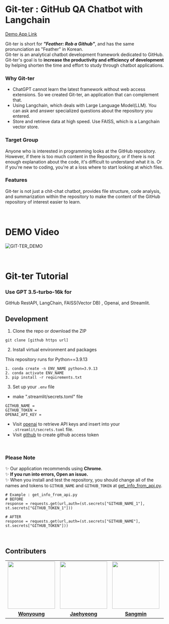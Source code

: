# Git-ter : GitHub QA Chatbot with Langchain

[Demo App Link](https://omijacha2.streamlit.app/)

Git-ter is short for <i>**"Feather: Rob a Github"**</i>, and has the same pronunciation as "Feather" in Korean.<br>
Git-ter is an analytical chatbot development framework dedicated to GitHub.<br>
Git-ter's goal is to **increase the productivity and efficiency of development** by helping shorten the time and effort to study through chatbot applications.

### Why Git-ter
- ChatGPT cannot learn the latest framework without web access extensions. So we created Git-ter, an application that can complement that.
- Using Langchain, which deals with Large Language Model(LLM). You can ask and answer specialized questions about the repository you entered.
- Store and retrieve data at high speed. Use FAISS, which is a Langchain vector store.

### Target Group
Anyone who is interested in programming looks at the GitHub repository.<br>
However, if there is too much content in the Repository, or if there is not enough explanation about the code, it's difficult to understand what it is. Or if you're new to coding, you're at a loss where to start looking at which files.

### Features
Git-ter is not just a chit-chat chatbot, provides file structure, code analysis, and summarization within the repository to make the content of the GitHub repository of interest easier to learn.

<br>

# DEMO Video
![GIT-TER_DEMO](https://github.com/SangHui48/GitHub-QA-Chatbot-with-Langchain/assets/48376471/91b98d3d-77e1-4487-aeba-24113f85c4e7)


<br>

# Git-ter Tutorial

### Use GPT 3.5-turbo-16k for
GitHub RestAPI, LangChain, FAISS(Vector DB) , Openai, and Streamlit.

## Development

1. Clone the repo or download the ZIP

```
git clone [github https url]
```

2. Install virtual environment and  packages

This repository runs for Python==3.9.13
```
1. conda create -n ENV_NAME python=3.9.13
2. conda activate ENV_NAME   
3. pip install -r requirements.txt   
```

3. Set up your `.env` file

- make ".streamlit/secrets.toml" file


```
GITHUB_NAME = 
GITHUB_TOKEN = 
OPENAI_API_KEY = 
```

- Visit [openai](https://help.openai.com/en/articles/4936850-where-do-i-find-my-secret-api-key) to retrieve API keys and insert into your `.streamlit/secrets.toml` file.
- Visit [github](https://docs.github.com/en/enterprise-server@3.6/authentication/keeping-your-account-and-data-secure/managing-your-personal-access-tokens#creating-a-personal-access-token) to create github access token

<br>

### Please Note
✨ Our application recommends using **Chrome**.<br>
✨ **If you run into errors, Open an issue.**<br>
✨ When you install and test the repository, you should change all of the names and tokens to `GITHUB_NAME` and  `GITHUB_TOKEN` at [get_info_from_api.py](https://github.com/SangHui48/GitHub-QA-Chatbot-with-Langchain/blob/master/githubqa/get_info_from_api.py).
```
# Example : get_info_from_api.py
# BEFORE
response = requests.get(url,auth=(st.secrets["GITHUB_NAME_1"], st.secrets["GITHUB_TOKEN_1"]))

# AFTER
response = requests.get(url,auth=(st.secrets["GITHUB_NAME"], st.secrets["GITHUB_TOKEN"]))
```

<br>

## Contributers
<table>
 <tr>
    <td align="center"><a href="https://github.com/rivertw777"><img src="https://avatars.githubusercontent.com/holly-21" width="150px;" alt=""></td>
    <td align="center"><a href="https://github.com/tmdwo8814"><img src="https://avatars.githubusercontent.com/aza1200" width="150px;" alt=""></td>
    <td align="center"><a href="https://github.com/huijunam"><img src="https://avatars.githubusercontent.com/furthermares" width="150px;" alt=""></td>
    <td align="center"><a href="https://github.com/HDmoonSir"><img src="https://avatars.githubusercontent.com/SangHui48" width="150px;" alt=""></td>
  </tr>
  <tr>
    <td align="center"><a href="https://github.com/holly-21"><b>Wonyoung</b></td>
    <td align="center"><a href="https://github.com/aza1200"><b>Jaehyeong</b></td>
    <td align="center"><a href="https://github.com/furthermares"><b>Sangmin</b></td>
    <td align="center"><a href="https://github.com/SangHui48"><b>Sanghui</b></td>
    </tr>
</table>
